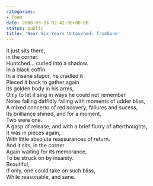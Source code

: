 ```yaml
---
categories:
- Poem
date: 2008-09-23 02:42:00+00:00
status: public
title: 'Near Six Years Untouched: Trombone'
---
```




It just sits there,  
in the corner.  
Huntched... curled into a shadow.  
In a black coffin.  
In a insane stupor, he cradled it  
Pieced it back to gather again  
Its golden body in his arms,  
Only to let it sing in ways he could not remember  
Notes falling daffidly failing with moments of udder bliss,  
A mixed concerto of rediscovery, failures and sucess,  
Its brilliance shined, and for a moment,  
Two were one.  
A gasp of release, and with a brief flurry of afterthoughts,  
It was in pieces again,  
With little absolute reassurances of return.  
And it sits, in the corner  
Again waiting for its memorance,  
To be struck on by insanity.  
Beautiful,  
If only, one could take on such bliss,  
While reasonable, and sane.

